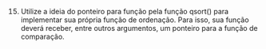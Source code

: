 15. Utilize a ideia do ponteiro para 
função pela função qsort() para 
implementar sua própria função de ordenação. 
Para isso, sua função deverá receber, 
entre outros argumentos, um ponteiro 
para a função de comparação.